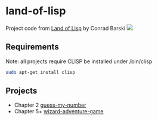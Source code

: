 # land-of-lisp
Project code from [Land of Lisp](http://landoflisp.com/) by Conrad Barski
[<img src="http://landoflisp.com/buy.png">](https://nostarch.com/lisp.htm)

## Requirements
Note: all projects require CLISP be installed under /bin/clisp
```bash
sudo apt-get install clisp
```

## Projects
 - Chapter 2  [guess-my-number](./guess-my-number)
 - Chapter 5+ [wizard-adventure-game](./wizard-adventure-game)